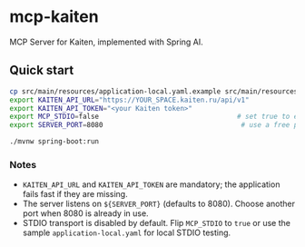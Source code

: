 # mcp-kaiten

MCP Server for Kaiten, implemented with Spring AI.

## Quick start

```bash
cp src/main/resources/application-local.yaml.example src/main/resources/application-local.yaml  # optional, overrides defaults
export KAITEN_API_URL="https://YOUR_SPACE.kaiten.ru/api/v1"
export KAITEN_API_TOKEN="<your Kaiten token>"
export MCP_STDIO=false                                  # set true to enable stdio transport
export SERVER_PORT=8080                                  # use a free port if 8080 is busy

./mvnw spring-boot:run
```

### Notes
- `KAITEN_API_URL` and `KAITEN_API_TOKEN` are mandatory; the application fails fast if they are missing.
- The server listens on `${SERVER_PORT}` (defaults to 8080). Choose another port when 8080 is already in use.
- STDIO transport is disabled by default. Flip `MCP_STDIO` to `true` or use the sample `application-local.yaml` for local STDIO testing.
